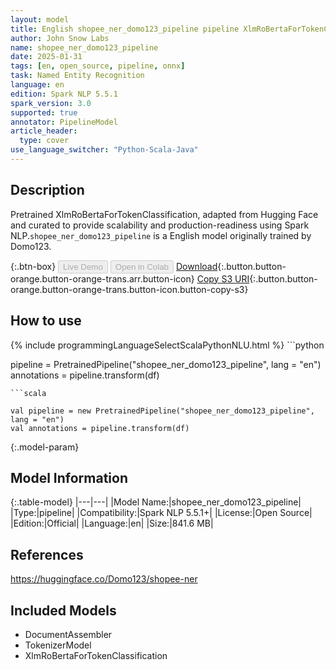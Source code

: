 ```yaml
---
layout: model
title: English shopee_ner_domo123_pipeline pipeline XlmRoBertaForTokenClassification from Domo123
author: John Snow Labs
name: shopee_ner_domo123_pipeline
date: 2025-01-31
tags: [en, open_source, pipeline, onnx]
task: Named Entity Recognition
language: en
edition: Spark NLP 5.5.1
spark_version: 3.0
supported: true
annotator: PipelineModel
article_header:
  type: cover
use_language_switcher: "Python-Scala-Java"
---
```


## Description

Pretrained XlmRoBertaForTokenClassification, adapted from Hugging Face and curated to provide scalability and production-readiness using Spark NLP.`shopee_ner_domo123_pipeline` is a English model originally trained by Domo123.

{:.btn-box}
<button class="button button-orange" disabled>Live Demo</button>
<button class="button button-orange" disabled>Open in Colab</button>
[Download](https://s3.amazonaws.com/auxdata.johnsnowlabs.com/public/models/shopee_ner_domo123_pipeline_en_5.5.1_3.0_1738345250965.zip){:.button.button-orange.button-orange-trans.arr.button-icon}
[Copy S3 URI](s3://auxdata.johnsnowlabs.com/public/models/shopee_ner_domo123_pipeline_en_5.5.1_3.0_1738345250965.zip){:.button.button-orange.button-orange-trans.button-icon.button-copy-s3}

## How to use



<div class="tabs-box" markdown="1">
{% include programmingLanguageSelectScalaPythonNLU.html %}
```python

pipeline = PretrainedPipeline("shopee_ner_domo123_pipeline", lang = "en")
annotations =  pipeline.transform(df)   

```
```scala

val pipeline = new PretrainedPipeline("shopee_ner_domo123_pipeline", lang = "en")
val annotations = pipeline.transform(df)

```
</div>

{:.model-param}
## Model Information

{:.table-model}
|---|---|
|Model Name:|shopee_ner_domo123_pipeline|
|Type:|pipeline|
|Compatibility:|Spark NLP 5.5.1+|
|License:|Open Source|
|Edition:|Official|
|Language:|en|
|Size:|841.6 MB|

## References

https://huggingface.co/Domo123/shopee-ner

## Included Models

- DocumentAssembler
- TokenizerModel
- XlmRoBertaForTokenClassification